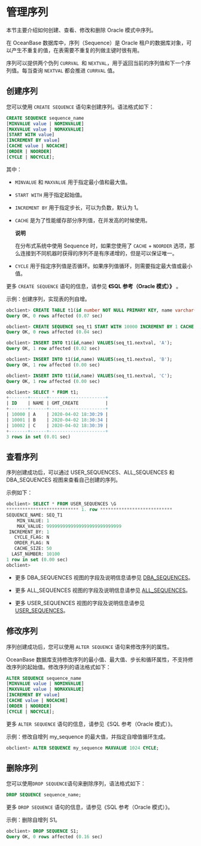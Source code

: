 管理序列 
=========================

本节主要介绍如何创建、查看、修改和删除 Oracle 模式中序列。

在 OceanBase 数据库中，序列（Sequence）是 Oracle 租户的数据库对象，可以产生不重复的值，在表需要不重复的列做主键时很有用。

序列可以提供两个伪列 `CURRVAL `和 `NEXTVAL`，用于返回当前的序列值和下一个序列值。每当查询 `NEXTVAL` 都会推进 `CURRVAL` 值。

创建序列 
-------------------------

您可以使用 `CREATE SEQUENCE` 语句来创建序列。语法格式如下：

```sql
CREATE SEQUENCE sequence_name
[MINVALUE value | NOMINVALUE]
[MAXVALUE value | NOMAXVALUE]
[START WITH value]
[INCREMENT BY value]
[CACHE value | NOCACHE]
[ORDER | NOORDER]
[CYCLE | NOCYCLE];
```



其中：

* `MINVALUE` 和 `MAXVALUE` 用于指定最小值和最大值。

  

* `START WITH` 用于指定起始值。

  

* `INCREMENT BY` 用于指定步长，可以为负数，默认为 1。

  

* `CACHE` 是为了性能缓存部分序列值，在并发高的时候使用。

  **说明**

  

  在分布式系统中使用 Sequence 时，如果您使用了 `CACHE` + `NOORDER` 选项，那么连接到不同机器时获得的序列不是有序递增的，但是可以保证唯一。
  

* `CYCLE` 用于指定序列值是否循环。如果序列值循环，则需要指定最大值或最小值。

  




更多 `CREATE SEQUENCE` 语句的信息，请参见 **《SQL 参考（Oracle 模式）》** 。

示例：创建序列，实现表的列自增。

```sql
obclient> CREATE TABLE t1(id number NOT NULL PRIMARY KEY, name varchar(50) , gmt_create date NOT NULL DEFAULT SYSDATE);
Query OK, 0 rows affected (0.07 sec)

obclient> CREATE SEQUENCE seq_t1 START WITH 10000 INCREMENT BY 1 CACHE 50 NOCYCLE;
Query OK, 0 rows affected (0.04 sec)

obclient> INSERT INTO t1(id,name) VALUES(seq_t1.nextval, 'A');
Query OK, 1 row affected (0.02 sec)

obclient> INSERT INTO t1(id,name) VALUES(seq_t1.nextval, 'B');
Query OK, 1 row affected (0.00 sec)

obclient> INSERT INTO t1(id,name) VALUES(seq_t1.nextval, 'C');
Query OK, 1 row affected (0.00 sec)

obclient> SELECT * FROM t1;
+-------+------+---------------------+
| ID    | NAME | GMT_CREATE          |
+-------+------+---------------------+
| 10000 | A    | 2020-04-02 18:30:29 |
| 10001 | B    | 2020-04-02 18:30:34 |
| 10002 | C    | 2020-04-02 18:30:39 |
+-------+------+---------------------+
3 rows in set (0.01 sec)
```



查看序列 
-------------------------

序列创建成功后，可以通过 USER_SEQUENCES、ALL_SEQUENCES 和 DBA_SEQUENCES 视图来查看自己创建的序列。

示例如下：

```sql
obclient> SELECT * FROM USER_SEQUENCES \G
*************************** 1. row ***************************
SEQUENCE_NAME: SEQ_T1
    MIN_VALUE: 1
    MAX_VALUE: 9999999999999999999999999999
 INCREMENT_BY: 1
   CYCLE_FLAG: N
   ORDER_FLAG: N
   CACHE_SIZE: 50
  LAST_NUMBER: 10100
1 row in set (0.00 sec)
obclient>
```



* 更多 DBA_SEQUENCES 视图的字段及说明信息请参见 [DBA_SEQUENCES](../../../13.reference-oracle-mode/1.system-view-5/2.dictionary-view-6/98.DBA_SEQUENCES-1.md)。

  

* 更多 ALL_SEQUENCES 视图的字段及说明信息请参见 [ALL_SEQUENCES](../../../13.reference-oracle-mode/1.system-view-5/2.dictionary-view-6/25.ALL_SEQUENCES-1.md)。

  

* 更多 USER_SEQUENCES 视图的字段及说明信息请参见 [USER_SEQUENCES](../../../13.reference-oracle-mode/1.system-view-5/2.dictionary-view-6/167.USER_SEQUENCES-1.md)。

  




修改序列 
-------------------------

序列创建成功后，您可以使用 `ALTER SEQUENCE` 语句来修改序列的属性。

OceanBase 数据库支持修改序列的最小值、最大值、步长和循环属性，不支持修改序列的起始值。修改序列的语法格式如下：

```sql
ALTER SEQUENCE sequence_name
[MINVALUE value | NOMINVALUE]
[MAXVALUE value | NOMAXVALUE]
[INCREMENT BY value]
[CACHE value | NOCACHE]
[ORDER | NOORDER]
[CYCLE | NOCYCLE];
```



更多 `ALTER SEQUENCE` 语句的信息，请参见《SQL 参考（Oracle 模式）》。

示例：修改自增列 my_sequence 的最大值，并指定自增值循环生成。

```sql
obclient> ALTER SEQUENCE my_sequence MAXVALUE 1024 CYCLE;
```



删除序列 
-------------------------

您可以使用`DROP SEQUENCE`语句来删除序列，语法格式如下：

```sql
DROP SEQUENCE sequence_name;
```



更多 `DROP SEQUENCE` 语句的信息，请参见《SQL 参考（Oracle 模式）》。

示例：删除自增列 S1。

```sql
obclient> DROP SEQUENCE S1;
Query OK, 0 rows affected (0.16 sec)
```


